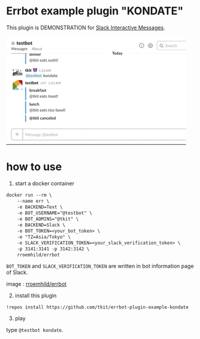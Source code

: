 Errbot example plugin "KONDATE"
====

This plugin is DEMONSTRATION for [Slack Interactive Messages](https://api.slack.com/interactive-messages).

![kondate](kondate.gif "kondate")

# how to use

1. start a docker container

```
docker run --rm \
    --name err \
    -e BACKEND=Text \
    -e BOT_USERNAME="@testbot" \
    -e BOT_ADMINS="@tkit" \
    -e BACKEND=Slack \
    -e BOT_TOKEN=<your_bot_token> \
    -e "TZ=Asia/Tokyo" \
    -e SLACK_VERIFICATION_TOKEN=<your_slack_verification_token> \
    -p 3141:3141 -p 3142:3142 \
    rroemhild/errbot
```

`BOT_TOKEN` and `SLACK_VERIFICATION_TOKEN` are written in bot information page of Slack.

image : [rroemhild/errbot](https://hub.docker.com/r/rroemhild/errbot/)

2. install this plugin

```
!repos install https://github.com/tkit/errbot-plugin-example-kondate
```

3. play

type `@testbot kondate`.

